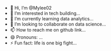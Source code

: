 - 👋 Hi, I’m @Mylee02
- 👀 I’m interested in tech building...
- 🌱 I’m currently learning data analytics...
- 💞️ I’m looking to collaborate on data science...
- 📫 How to reach me on github link...
- 😄 Pronouns: ...
- ⚡ Fun fact: life is one big fight...

<!---
Mylee02/Mylee02 is a ✨ special ✨ repository because its `README.md` (this file) appears on your GitHub profile.
You can click the Preview link to take a look at your changes.
--->
